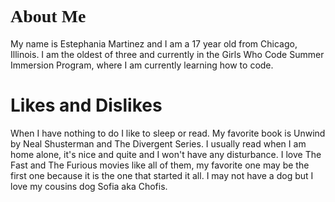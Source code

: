 <h1 style="font-family:verdana;">About Me</h1>
<p> My name is Estephania Martinez and I am a 17 year old from Chicago, Illinois. I am the oldest of three and currently in the Girls Who Code Summer Immersion Program, where I am currently learning how to code. </p>
<h1 style="font-family:verdana:">Likes and Dislikes</h2>
<p> When I have nothing to do I like to sleep or read. My favorite book is Unwind by Neal Shusterman and The Divergent Series. I usually read when I am home alone, it's nice and quite and I won't have any disturbance. I love The Fast and The Furious movies like all of them, my favorite one may be the first one because it is the one that started it all.  
I may not have a dog but I love my cousins dog Sofia aka Chofis.  
<h1 style="
